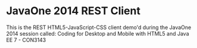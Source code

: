 JavaOne 2014 REST Client
======================

This is the REST HTML5-JavaScript-CSS client demo'd during the JavaOne 2014 session called:  Coding for Desktop and Mobile with HTML5 and Java EE 7 - CON3143


